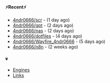 #### ⚡Recent⚡

- [4ndr0666/scr](https://github.com/4ndr0666/scr) - (1 day ago)
- [4ndr0666/gpt](https://github.com/4ndr0666/gpt) - (2 days ago)
- [4ndr0666/nas](https://github.com/4ndr0666/nas) - (2 days ago)
- [4ndr0666/dotfiles](https://github.com/4ndr0666/dotfiles) - (4 days ago)
- [4ndr0666/Wayfire_4ndr0666](https://github.com/4ndr0666/Wayfire_4ndr0666) - (5 days ago)
- [4ndr0666/n8n](https://github.com/4ndr0666/n8n) - (2 weeks ago)

#### 💀
- [Engines](https://github.com/hoothin/SearchJumper/discussions/73)
- [Links](https://github.com/4ndr0666/Links/blob/main/README.md)


